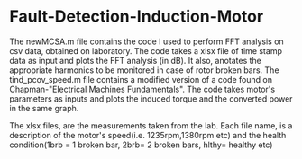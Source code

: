 # Fault-Detection-Induction-Motor

The newMCSA.m file contains the code I used to perform FFT analysis on csv data, obtained on laboratory. The code takes a xlsx file of time stamp data as input and plots the FFT analysis (in dB). It also, anotates the appropriate harmonics to be monitored in case of rotor broken bars. The tind_pcov_speed.m file contains a modified version of a code found on Chapman-"Electrical Machines Fundamentals". The code takes motor's parameters as inputs and plots the induced torque and the converted power in the same graph. 

The xlsx files, are the measurements taken from the lab. Each file name, is a description of the motor's speed(i.e. 1235rpm,1380rpm etc)  and the health condition(1brb = 1 broken bar, 2brb= 2 broken bars, hlthy= healthy etc)
